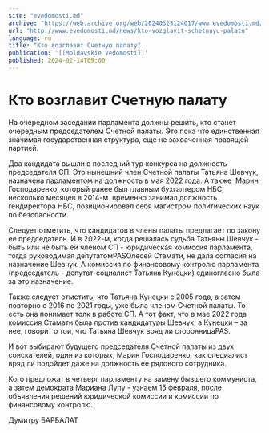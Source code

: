 ```yaml
---
site: "evedomosti.md"
archive: "https://web.archive.org/web/20240325124017/www.evedomosti.md/news/kto-vozglavit-schetnuyu-palatu"
url: "http://www.evedomosti.md/news/kto-vozglavit-schetnuyu-palatu"
language: ru
title: "Кто возглавит Счетную палату"
publication: '[[Moldavskie Vedomosti]]'
published: 2024-02-14T09:00
---
```


# Кто возглавит Счетную палату

На очередном заседании парламента должны решить, кто станет очередным председателем Счетной палаты. Это пока что единственная значимая государственная структура, еще не захваченная правящей партией.

Два кандидата вышли в последний тур конкурса на должность председателя СП. Это нынешний член Счетной палаты Татьяна Шевчук, назначена парламентом на должность в мая 2022 года. А также  Марин Господаренко, который ранее был главным бухгалтером НБС, несколько месяцев в 2014-м  временно занимал должность гендиректора НБС, позиционировал себя магистром политических наук по безопасности.

Следует отметить, что кандидатов в члены палаты предлагает по закону ее председатель. И в 2022-м, когда решалась судьба Татьяны Шевчук - быть или не быть ей членом СП - юридическая комиссия парламента, тогда руководимая депутатомPASОлесей Стамати, не дала согласия на назначение Шевчук. А комиссия по финансовому контролю парламента (председатель - депутат-социалист Татьяна Кунецки) единогласно была за это назначение.

Также следует отметить, что Татьяна Кунецки с 2005 года, а затем повторно с 2016 по 2021 годы, уже была членом Счетной палаты. То есть она понимает толк в работе СП. А тот факт, что в мае 2022 года комиссия Стамати была против кандидатуры Шевчук, а Кунецки – за нее, говорит о тои, что Татьяна Шевчук вряд ли сторонницаPAS.

И вот выбирают будущего председателя Счетной палаты из двух соискателей, один из которых, Марин Господаренко, как специалист вряд ли подойдет даже на должность ее рядового сотрудника.

Кого предложат в четверг парламенту на замену бывшего коммуниста, а затем демократа Мариана Лупу - узнаем 15 февраля, после объявления решений юридической комиссии и комиссии по финансовому контролю.

Думитру БАРБАЛАТ